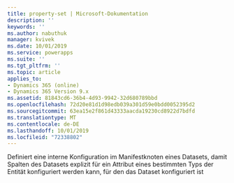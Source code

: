```yaml
---
title: property-set | Microsoft-Dokumentation
description: ''
keywords: ''
ms.author: nabuthuk
manager: kvivek
ms.date: 10/01/2019
ms.service: powerapps
ms.suite: ''
ms.tgt_pltfrm: ''
ms.topic: article
applies_to:
- Dynamics 365 (online)
- Dynamics 365 Version 9.x
ms.assetid: 81843cd6-36b4-4d93-9942-32d680789bbd
ms.openlocfilehash: 72d20e81d1d98edb039a301d59e0bdd0052395d2
ms.sourcegitcommit: 63ea15e2f861d43333aacda19230cd8922d7bdfd
ms.translationtype: MT
ms.contentlocale: de-DE
ms.lasthandoff: 10/01/2019
ms.locfileid: "72338802"
---
```

Definiert eine interne Konfiguration im Manifestknoten eines Datasets, damit Spalten des Datasets explizit für ein Attribut eines bestimmten Typs der Entität konfiguriert werden kann, für den das Dataset konfiguriert ist